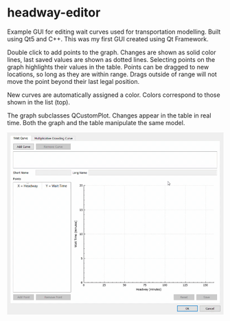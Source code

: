 # headway-editor
Example GUI for editing wait curves used for transportation modelling. Built using Qt5 and C++. This was my first GUI created using Qt Framework.

Double click to add points to the graph. Changes are shown as solid color lines, last saved values are shown as dotted lines. Selecting points on the graph highlights their values in the table. Points can be dragged to new locations, so long as they are within range. Drags outside of range will not move the point beyond their last legal position.

New curves are automatically assigned a color. Colors correspond to those shown in the list (top).

The graph subclasses QCustomPlot. Changes appear in the table in real time. Both the graph and the table manipulate the same model.

<img align="center" src="images/demo.gif"/>
